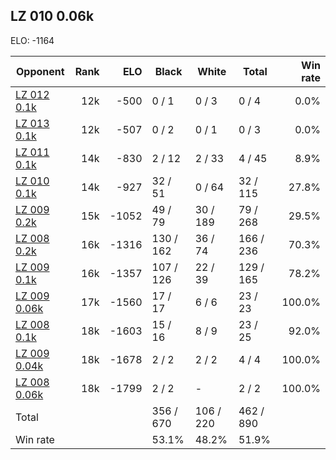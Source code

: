 ## LZ 010 0.06k ##

ELO: -1164

Opponent | Rank | ELO | Black | White | Total | Win rate
---------|-----:|----:|-------|-------|-------|-------:
[LZ 012 0.1k](LZ%20012%200.1k.md) | 12k | -500 | 0 / 1 | 0 / 3 | 0 / 4 | 0.0%
[LZ 013 0.1k](LZ%20013%200.1k.md) | 12k | -507 | 0 / 2 | 0 / 1 | 0 / 3 | 0.0%
[LZ 011 0.1k](LZ%20011%200.1k.md) | 14k | -830 | 2 / 12 | 2 / 33 | 4 / 45 | 8.9%
[LZ 010 0.1k](LZ%20010%200.1k.md) | 14k | -927 | 32 / 51 | 0 / 64 | 32 / 115 | 27.8%
[LZ 009 0.2k](LZ%20009%200.2k.md) | 15k | -1052 | 49 / 79 | 30 / 189 | 79 / 268 | 29.5%
[LZ 008 0.2k](LZ%20008%200.2k.md) | 16k | -1316 | 130 / 162 | 36 / 74 | 166 / 236 | 70.3%
[LZ 009 0.1k](LZ%20009%200.1k.md) | 16k | -1357 | 107 / 126 | 22 / 39 | 129 / 165 | 78.2%
[LZ 009 0.06k](LZ%20009%200.06k.md) | 17k | -1560 | 17 / 17 | 6 / 6 | 23 / 23 | 100.0%
[LZ 008 0.1k](LZ%20008%200.1k.md) | 18k | -1603 | 15 / 16 | 8 / 9 | 23 / 25 | 92.0%
[LZ 009 0.04k](LZ%20009%200.04k.md) | 18k | -1678 | 2 / 2 | 2 / 2 | 4 / 4 | 100.0%
[LZ 008 0.06k](LZ%20008%200.06k.md) | 18k | -1799 | 2 / 2 | - | 2 / 2 | 100.0%
Total | | | 356 / 670 | 106 / 220 | 462 / 890 | 
Win rate| | | 53.1% | 48.2% | 51.9% | 
